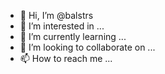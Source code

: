 - 👋 Hi, I’m @balstrs
- 👀 I’m interested in ...
- 🌱 I’m currently learning ...
- 💞️ I’m looking to collaborate on ...
- 📫 How to reach me ...

<!---
balstrs/balstrs is a ✨ special ✨ repository because its `README.md` (this file) appears on your GitHub profile.
You can click the Preview link to take a look at your changes.
--->
